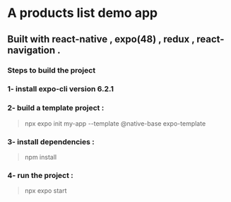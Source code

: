 # A products list demo app 
## Built with react-native , expo(48) , redux , react-navigation . 

### Steps to build the project  
### 1- install expo-cli version 6.2.1
### 2- build a template project  :
> npx expo init my-app --template @native-base expo-template
### 3- install dependencies : 
> npm install 
### 4- run the project : 
> npx expo start 